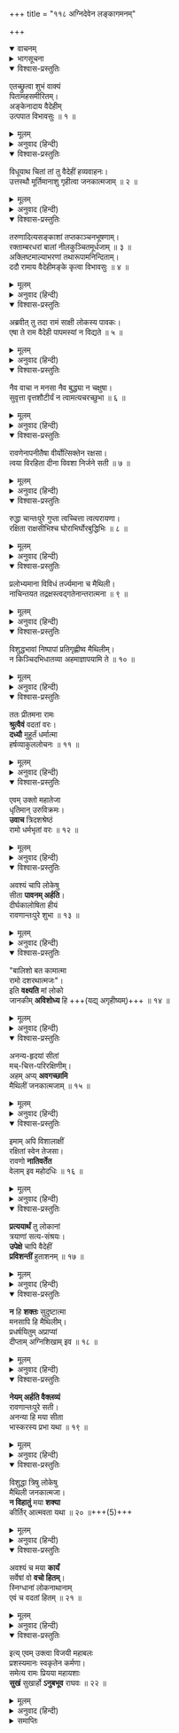 +++
title = "११८ अग्निदेवेन लङ्कागमनम्"

+++
<details open><summary>वाचनम्</summary>
<div caption="श्रीराम-हरिसीताराममूर्ति-घनपाठिभ्यां वचनम्" class="audioEmbed" src="https://archive.org/download/Ramayana-recitation-Sriram-harisItArAmamUrti-Ghanapaati-v2/Kanda_6/Kanda_6_YK-118-The_fire-god_appears_in_person_from_the_burning_pyre_0.mp3"></div>
</details>

<details><summary>भागसूचना</summary>

118. मूर्तिमान् अग्निदेवका सीताको लेकर चितासे प्रकट होना और श्रीरामको समर्पित करके उनकी पवित्रताको प्रमाणित करना तथा श्रीरामका सीताको सहर्ष स्वीकार करना
</details>

<details open><summary>विश्वास-प्रस्तुतिः</summary>

एतच्छ्रुत्वा शुभं वाक्यं  
पितामहसमीरितम्।  
अङ्केनादाय वैदेहीम्  
उत्पपात विभावसुः ॥ १ ॥
</details>

<details><summary>मूलम्</summary>

एतच्छ्रुत्वा शुभं वाक्यं पितामहसमीरितम्।  
अङ्केनादाय वैदेहीमुत्पपात विभावसुः ॥ १ ॥
</details>

<details><summary>अनुवाद (हिन्दी)</summary>

ब्रह्माजीके कहे हुए इन शुभ वचनोंको सुनकर मूर्तिमान् अग्निदेव विदेहनन्दिनी सीताको (पिताकी भाँति) गोदमें लिये चितासे ऊपरको उठे ॥ १ ॥
</details>

<details open><summary>विश्वास-प्रस्तुतिः</summary>

विधूयाथ चितां तां तु वैदेहीं हव्यवाहनः।  
उत्तस्थौ मूर्तिमानाशु गृहीत्वा जनकात्मजाम् ॥ २ ॥
</details>

<details><summary>मूलम्</summary>

विधूयाथ चितां तां तु वैदेहीं हव्यवाहनः।  
उत्तस्थौ मूर्तिमानाशु गृहीत्वा जनकात्मजाम् ॥ २ ॥
</details>

<details><summary>अनुवाद (हिन्दी)</summary>

उस चिताको हिलाकर इधर-उधर बिखराते हुए दिव्य रूपधारी हव्यवाहन अग्निदेव वैदेही सीताको साथ लिये तुरंत ही उठकर खड़े हो गये ॥ २ ॥
</details>

<details open><summary>विश्वास-प्रस्तुतिः</summary>

तरुणादित्यसङ्काशां तप्तकाञ्चनभूषणाम्।  
रक्ताम्बरधरां बालां नीलकुञ्चितमूर्धजाम् ॥ ३ ॥  
अक्लिष्टमाल्याभरणां तथारूपामनिन्दिताम्।  
ददौ रामाय वैदेहीमङ्के कृत्वा विभावसुः ॥ ४ ॥
</details>

<details><summary>मूलम्</summary>

तरुणादित्यसङ्काशां तप्तकाञ्चनभूषणाम्।  
रक्ताम्बरधरां बालां नीलकुञ्चितमूर्धजाम् ॥ ३ ॥  
अक्लिष्टमाल्याभरणां तथारूपामनिन्दिताम्।  
ददौ रामाय वैदेहीमङ्के कृत्वा विभावसुः ॥ ४ ॥
</details>

<details><summary>अनुवाद (हिन्दी)</summary>

सीताजी प्रातःकालके सूर्यकी भाँति अरुण-पीत कान्तिसे प्रकाशित हो रही थीं। तपाये हुए सोनेके आभूषण उनकी शोभा बढ़ा रहे थे। उनके श्रीअङ्गोंपर लाल रंगकी रेशमी साड़ी लहरा रही थी। सिरपर काले-काले घुँघराले केश सुशोभित होते थे। उनकी अवस्था नयी थी और उनके द्वारा धारण किये गये फूलोंके हार कुम्हलायेतक नहीं थे। अनिन्द्य सुन्दरी सती-साध्वी सीताका अग्निमें प्रवेश करते समय जैसा रूप और वेष था, वैसे ही रूप-सौन्दर्यसे प्रकाशित होती हुई उन वैदेहीको गोदमें लेकर अग्निदेवने श्रीरामको समर्पित कर दिया ॥ ३-४ ॥
</details>

<details open><summary>विश्वास-प्रस्तुतिः</summary>

अब्रवीत् तु तदा रामं साक्षी लोकस्य पावकः।  
एषा ते राम वैदेही पापमस्यां न विद्यते ॥ ५ ॥
</details>

<details><summary>मूलम्</summary>

अब्रवीत् तु तदा रामं साक्षी लोकस्य पावकः।  
एषा ते राम वैदेही पापमस्यां न विद्यते ॥ ५ ॥
</details>

<details><summary>अनुवाद (हिन्दी)</summary>

उस समय लोकसाक्षी अग्निने श्रीरामसे कहा—‘श्रीराम! यह आपकी धर्मपत्नी विदेहराजकुमारी सीता है। इसमें कोई पाप या दोष नहीं है ॥ ५ ॥
</details>

<details open><summary>विश्वास-प्रस्तुतिः</summary>

नैव वाचा न मनसा नैव बुद्ध्या न चक्षुषा।  
सुवृत्ता वृत्तशौटीर्यं न त्वामत्यचरच्छुभा ॥ ६ ॥
</details>

<details><summary>मूलम्</summary>

नैव वाचा न मनसा नैव बुद्ध्या न चक्षुषा।  
सुवृत्ता वृत्तशौटीर्यं न त्वामत्यचरच्छुभा ॥ ६ ॥
</details>

<details><summary>अनुवाद (हिन्दी)</summary>

‘उत्तम आचारवाली इस शुभलक्षणा सतीने मन, वाणी, बुद्धि अथवा नेत्रोंद्वारा भी आपके सिवा किसी दूसरे पुरुषका आश्रय नहीं लिया। इसने सदा सदाचारपरायण आपका ही आराधन किया है ॥ ६ ॥
</details>

<details open><summary>विश्वास-प्रस्तुतिः</summary>

रावणेनापनीतैषा वीर्योत्सिक्तेन रक्षसा।  
त्वया विरहिता दीना विवशा निर्जने सती ॥ ७ ॥
</details>

<details><summary>मूलम्</summary>

रावणेनापनीतैषा वीर्योत्सिक्तेन रक्षसा।  
त्वया विरहिता दीना विवशा निर्जने सती ॥ ७ ॥
</details>

<details><summary>अनुवाद (हिन्दी)</summary>

‘अपने बल-पराक्रमका घमंड रखनेवाले राक्षसरावणने जब इसका अपहरण किया था, उस समय यह बेचारी सती सूने आश्रममें अकेली थी—आप इसके पास नहीं थे; अतः यह विवश थी (इसका कोई वश नहीं चला) ॥ ७ ॥
</details>

<details open><summary>विश्वास-प्रस्तुतिः</summary>

रुद्धा चान्तःपुरे गुप्ता त्वच्चित्ता त्वत्परायणा।  
रक्षिता राक्षसीभिश्च घोराभिर्घोरबुद्धिभिः ॥ ८ ॥
</details>

<details><summary>मूलम्</summary>

रुद्धा चान्तःपुरे गुप्ता त्वच्चित्ता त्वत्परायणा।  
रक्षिता राक्षसीभिश्च घोराभिर्घोरबुद्धिभिः ॥ ८ ॥
</details>

<details><summary>अनुवाद (हिन्दी)</summary>

‘रावणने इसे लाकर अन्तःपुरमें कैद कर लिया। इसपर पहरा बिठा दिया। भयानक विचारोंवाली भीषण राक्षसियाँ इसकी रखवाली करने लगीं। तब भी इसका चित्त आपमें ही लगा रहा। यह आपहीको अपना परम आश्रय मानती रही ॥ ८ ॥
</details>

<details open><summary>विश्वास-प्रस्तुतिः</summary>

प्रलोभ्यमाना विविधं तर्ज्यमाना च मैथिली।  
नाचिन्तयत तद्रक्षस्त्वद‍्गतेनान्तरात्मना ॥ ९ ॥
</details>

<details><summary>मूलम्</summary>

प्रलोभ्यमाना विविधं तर्ज्यमाना च मैथिली।  
नाचिन्तयत तद्रक्षस्त्वद‍्गतेनान्तरात्मना ॥ ९ ॥
</details>

<details><summary>अनुवाद (हिन्दी)</summary>

‘तत्पश्चात् तरह-तरहके लोभ दिये गये। इस मिथिलेशकुमारीपर डाँट-फटकार भी पड़ी; परंतु इसकी अन्तरात्मा निरन्तर आपके ही चिन्तनमें लगी रही। इसने उस राक्षसके विषयमें कभी एक बार भी नहीं सोचा ॥ ९ ॥
</details>

<details open><summary>विश्वास-प्रस्तुतिः</summary>

विशुद्धभावां निष्पापां प्रतिगृह्णीष्व मैथिलीम्।  
न किञ्चिदभिधातव्या अहमाज्ञापयामि ते ॥ १० ॥
</details>

<details><summary>मूलम्</summary>

विशुद्धभावां निष्पापां प्रतिगृह्णीष्व मैथिलीम्।  
न किञ्चिदभिधातव्या अहमाज्ञापयामि ते ॥ १० ॥
</details>

<details><summary>अनुवाद (हिन्दी)</summary>

‘अतः इसका भाव सर्वथा शुद्ध है। यह मिथिलेशनन्दिनी सर्वथा निष्पाप है। आप इसे सादर स्वीकार करें। मैं आपको आज्ञा देता हूँ, आप इससे कभी कोई कठोर बात न कहें’ ॥ १० ॥
</details>

<details open><summary>विश्वास-प्रस्तुतिः</summary>

ततः प्रीतमना रामः  
**श्रुत्वैवं** वदतां वरः।  
**दध्यौ** मुहूर्तं धर्मात्मा  
हर्षव्याकुललोचनः ॥ ११ ॥
</details>

<details><summary>मूलम्</summary>

ततः प्रीतमना रामः श्रुत्वैवं वदतां वरः।  
दध्यौ मुहूर्तं धर्मात्मा हर्षव्याकुललोचनः ॥ ११ ॥
</details>

<details><summary>अनुवाद (हिन्दी)</summary>

अग्निदेवकी यह बात सुनकर वक्ताओंमें श्रेष्ठ धर्मात्मा श्रीरामका मन प्रसन्न हो गया। उनके नेत्रोंमें आनन्दके आँसू छलक आये। वे थोड़ी देरतक विचारमें डूबे रहे ॥ ११ ॥
</details>

<details open><summary>विश्वास-प्रस्तुतिः</summary>

एवम् उक्तो महातेजा  
धृतिमान् उरुविक्रमः।  
**उवाच** त्रिदशश्रेष्ठं  
रामो धर्मभृतां वरः ॥ १२ ॥
</details>

<details><summary>मूलम्</summary>

एवमुक्तो महातेजा धृतिमानुरुविक्रमः।  
उवाच त्रिदशश्रेष्ठं रामो धर्मभृतां वरः ॥ १२ ॥
</details>

<details><summary>अनुवाद (हिन्दी)</summary>

तदनन्तर महातेजस्वी, धैर्यवान्, महान् पराक्रमी तथा धर्मात्माओंमें श्रेष्ठ श्रीरामने देवशिरोमणि अग्निदेवसे उनकी पूर्वोक्त बातके उत्तरमें कहा— ॥ १२ ॥
</details>

<details open><summary>विश्वास-प्रस्तुतिः</summary>

अवश्यं चापि लोकेषु  
सीता **पावनम् अर्हति**।  
दीर्घकालोषिता हीयं  
रावणान्तःपुरे शुभा ॥ १३ ॥
</details>

<details><summary>मूलम्</summary>

अवश्यं चापि लोकेषु सीता पावनमर्हति।  
दीर्घकालोषिता हीयं रावणान्तःपुरे शुभा ॥ १३ ॥
</details>

<details><summary>अनुवाद (हिन्दी)</summary>

‘भगवन्! लोगोंमें सीताजीकी पवित्रताका विश्वास दिलानेके लिये इनकी यह शुद्धिविषयक परीक्षा आवश्यक थी; क्योंकि शुभलक्षणा सीताको विवश होकर दीर्घकालतक रावणके अन्तःपुरमें रहना पड़ा है ॥ १३ ॥
</details>

<details open><summary>विश्वास-प्रस्तुतिः</summary>

"बालिशो बत कामात्मा  
रामो दशरथात्मजः"।  
इति **वक्ष्यति** मां लोको  
जानकीम् **अविशोध्य** हि +++(यद्य् अगृहीष्यम्)+++ ॥ १४ ॥
</details>

<details><summary>मूलम्</summary>

बालिशो बत कामात्मा रामो दशरथात्मजः।  
इति वक्ष्यति मां लोको जानकीमविशोध्य हि ॥ १४ ॥
</details>

<details><summary>अनुवाद (हिन्दी)</summary>

‘यदि मैं जनकनन्दिनीकी शुद्धिके विषयमें परीक्षा न करता तो लोग यही कहते कि दशरथपुत्र राम बड़ा ही मूर्ख और कामी है ॥ १४ ॥
</details>

<details open><summary>विश्वास-प्रस्तुतिः</summary>

अनन्य-हृदयां सीतां  
मच्-चित्त-परिरक्षिणीम्।  
अहम् अप्य् **अवगच्छामि**  
मैथिलीं जनकात्मजाम् ॥ १५ ॥
</details>

<details><summary>मूलम्</summary>

अनन्यहृदयां सीतां मच्चित्तपरिरक्षिणीम्।  
अहमप्यवगच्छामि मैथिलीं जनकात्मजाम् ॥ १५ ॥
</details>

<details><summary>अनुवाद (हिन्दी)</summary>

‘यह बात मैं भी जानता हूँ कि मिथिलेशनन्दिनी जनककुमारी सीताका हृदय सदा मुझमें ही लगा रहता है। मुझसे कभी अलग नहीं होता। ये सदा मेरा ही मन रखतीं—मेरी इच्छाके अनुसार चलती हैं ॥ १५ ॥
</details>

<details open><summary>विश्वास-प्रस्तुतिः</summary>

इमाम् अपि विशालाक्षीं  
रक्षितां स्वेन तेजसा।  
रावणो **नातिवर्तेत**  
वेलाम् इव महोदधिः ॥ १६ ॥
</details>

<details><summary>मूलम्</summary>

इमामपि विशालाक्षीं रक्षितां स्वेन तेजसा।  
रावणो नातिवर्तेत वेलामिव महोदधिः ॥ १६ ॥
</details>

<details><summary>अनुवाद (हिन्दी)</summary>

‘मुझे यह भी विश्वास है कि जैसे महासागर अपनी तटभूमिको नहीं लाँघ सकता, उसी प्रकार रावण अपने ही तेजसे सुरक्षित इन विशाललोचना सीतापर अत्याचार नहीं कर सकता था ॥ १६ ॥
</details>

<details open><summary>विश्वास-प्रस्तुतिः</summary>

**प्रत्ययार्थं** तु लोकानां  
त्रयाणां सत्य-संश्रयः।  
**उपेक्षे** चापि वैदेहीं  
**प्रविशन्तीं** हुताशनम् ॥ १७ ॥
</details>

<details><summary>मूलम्</summary>

प्रत्ययार्थं तु लोकानां त्रयाणां सत्यसंश्रयः।  
उपेक्षे चापि वैदेहीं प्रविशन्तीं हुताशनम् ॥ १७ ॥
</details>

<details><summary>अनुवाद (हिन्दी)</summary>

‘तथापि तीनों लोकोंके प्राणियोंके मनमें विश्वास दिलानेके लिये एकमात्र सत्यका सहारा लेकर मैंने अग्निमें प्रवेश करती हुई विदेहकुमारी सीताको रोकनेकी चेष्टा नहीं की ॥ १७ ॥
</details>

<details open><summary>विश्वास-प्रस्तुतिः</summary>

**न** हि **शक्तः** सुदुष्टात्मा  
मनसापि हि मैथिलीम्।  
प्रधर्षयितुम् अप्राप्यां  
दीप्ताम् अग्निशिखाम् इव ॥ १८ ॥
</details>

<details><summary>मूलम्</summary>

न हि शक्तः सुदुष्टात्मा मनसापि हि मैथिलीम्।  
प्रधर्षयितुमप्राप्यां दीप्तामग्निशिखामिव ॥ १८ ॥
</details>

<details><summary>अनुवाद (हिन्दी)</summary>

‘मिथिलेशकुमारी सीता प्रज्वलित अग्निशिखाके समान दुर्धर्ष तथा दूसरेके लिये अलभ्य है। दुष्टात्मा रावण मनके द्वारा भी इनपर अत्याचार करनेमें समर्थ नहीं हो सकता था ॥
</details>

<details open><summary>विश्वास-प्रस्तुतिः</summary>

**नेयम् अर्हति वैक्लव्यं**  
रावणान्तःपुरे सती।  
अनन्या हि मया सीता  
भास्करस्य प्रभा यथा ॥ १९ ॥
</details>

<details><summary>मूलम्</summary>

नेयमर्हति वैक्लव्यं रावणान्तःपुरे सती।  
अनन्या हि मया सीता भास्करस्य प्रभा यथा ॥ १९ ॥
</details>

<details><summary>अनुवाद (हिन्दी)</summary>

‘ये सती-साध्वी देवी रावणके अन्तःपुरमें रहकर भी व्याकुलता या घबराहटमें नहीं पड़ सकती थीं; क्योंकि ये मुझसे उसी तरह अभिन्न हैं, जैसे सूर्यदेवसे उनकी प्रभा ॥
</details>

<details open><summary>विश्वास-प्रस्तुतिः</summary>

विशुद्धा त्रिषु लोकेषु  
मैथिली जनकात्मजा।  
**न विहातुं** मया **शक्या**  
कीर्तिर् आत्मवता यथा ॥ २० ॥+++(5)+++
</details>

<details><summary>मूलम्</summary>

विशुद्धा त्रिषु लोकेषु मैथिली जनकात्मजा।  
न विहातुं मया शक्या कीर्तिरात्मवता यथा ॥ २० ॥
</details>

<details><summary>अनुवाद (हिन्दी)</summary>

‘मिथिलेशकुमारी जानकी तीनों लोकोंमें परम पवित्र हैं। जैसे मनस्वी पुरुष कीर्तिका त्याग नहीं कर सकता, उसी तरह मैं भी इन्हें नहीं छोड़ सकता ॥ २० ॥
</details>

<details open><summary>विश्वास-प्रस्तुतिः</summary>

अवश्यं च मया **कार्यं**  
सर्वेषां वो **वचो हितम्**।  
स्निग्धानां लोकनाथानाम्  
एवं च वदतां हितम् ॥ २१ ॥
</details>

<details><summary>मूलम्</summary>

अवश्यं च मया कार्यं सर्वेषां वो वचो हितम्।  
स्निग्धानां लोकनाथानामेवं च वदतां हितम् ॥ २१ ॥
</details>

<details><summary>अनुवाद (हिन्दी)</summary>

‘आप सभी लोकपाल मेरे हितकी ही बात कह रहे हैं और आपलोगोंका मुझपर बड़ा स्नेह है; अतः आप सभी देवताओंके हितकर वचनका मुझे अवश्य पालन करना चाहिये’ ॥ २१ ॥
</details>

<details open><summary>विश्वास-प्रस्तुतिः</summary>

इत्य् एवम् उक्त्वा विजयी महाबलः  
प्रशस्यमानः स्वकृतेन कर्मणा।  
समेत्य रामः प्रियया महायशाः  
**सुखं** सुखार्हो **ऽनुबभूव** राघवः ॥ २२ ॥
</details>

<details><summary>मूलम्</summary>

इत्येवमुक्त्वा विजयी महाबलः  
प्रशस्यमानः स्वकृतेन कर्मणा।  
समेत्य रामः प्रियया महायशाः  
सुखं सुखार्होऽनुबभूव राघवः ॥ २२ ॥
</details>

<details><summary>अनुवाद (हिन्दी)</summary>

ऐसा कहकर अपने किये हुए पराक्रमसे प्रशंसित होनेवाले महाबली, महायशस्वी, विजयी वीर रघुकुलनन्दन श्रीराम अपनी प्रिया सीतासे मिले और मिलकर बड़े सुखका अनुभव करने लगे; क्योंकि वे सुख भोगनेके ही योग्य हैं ॥ २२ ॥
</details>

<details><summary>समाप्तिः</summary>

इत्यार्षे श्रीमद्रामायणे वाल्मीकीये आदिकाव्ये युद्धकाण्डेऽष्टादशाधिकशततमः सर्गः ॥ ११८ ॥  
इस प्रकार श्रीवाल्मीकिनिर्मित आर्षरामायण आदिकाव्यके युद्धकाण्डमें एक सौ अठारहवाँ सर्ग पूरा हुआ ॥ ११८ ॥
</details>

